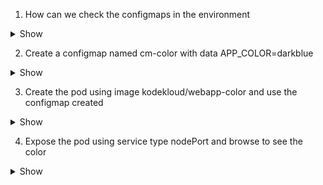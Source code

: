 1. How can we check the configmaps in the environment

<details><summary>Show</summary>
<p>

```bash
kubectl get configmap
```
</p>
</details>

2. Create a configmap named cm-color with data APP_COLOR=darkblue

<details><summary>Show</summary>
<p>

```bash
kubectl create configmap cm-color --from-literal=APP_COLOR=darkblue
```
</p>
</details>

3. Create the pod using image kodekloud/webapp-color and use the configmap created 

<details><summary>Show</summary>
<p>

```yaml
apiVersion: v1
kind: Pod
metadata:
  name: webapp-color
  namespace: default
  labels:
    name: webapp-color
spec:
  containers:
  - env:
    - name: APP_COLOR
      value: pink
    image: kodekloud/webapp-color
    imagePullPolicy: Always
    name: webapp-color
```
</p>
</details>

4. Expose the pod using service type nodePort and browse to see the color

<details><summary>Show</summary>
<p>

```yaml
apiVersion: v1
kind: Service
metadata:
  name: webapp-color-service
spec:
  ports:
  - nodePort: 30080
    port: 8080
    protocol: TCP
    targetPort: 8080
  selector:
    name: webapp-color
  sessionAffinity: None
  type: NodePort
```
</p>
</details>
